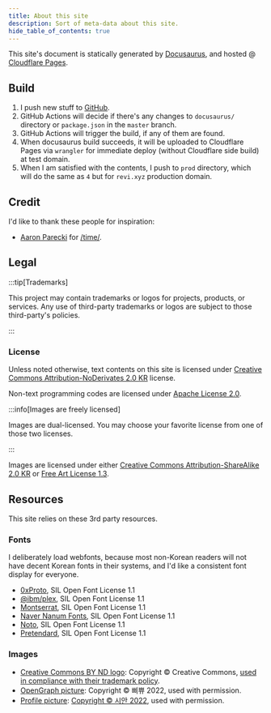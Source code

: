 ```yaml
---
title: About this site
description: Sort of meta-data about this site.
hide_table_of_contents: true
---
```


This site's document is statically generated by [Docusaurus](https://docusaurus.io), and hosted @ [Cloudflare Pages](https://pages.cloudflare.com).

## Build

1. I push new stuff to [GitHub](https://github.com/revinet/revi.xyz).
2. GitHub Actions will decide if there's any changes to `docusaurus/` directory or `package.json` in the `master` branch.
3. GitHub Actions will trigger the build, if any of them are found.
4. When docusaurus build succeeds, it will be uploaded to Cloudflare Pages via `wrangler` for immediate deploy (without Cloudflare side build) at test domain.
5. When I am satisfied with the contents, I push to `prod` directory, which will do the same as `4` but for `revi.xyz` production domain.

## Credit

I'd like to thank these people for inspiration:

- [Aaron Parecki](https://aaronparecki.com/now/) for [/time/](https://revi.xyz/time/).

## Legal

:::tip[Trademarks]

This project may contain trademarks or logos for projects, products, or services. Any use of third-party trademarks or logos are subject to those third-party's policies.

:::

### License

Unless noted otherwise, text contents on this site is licensed under [Creative Commons Attribution-NoDerivates 2.0 KR](https://creativecommons.org/licenses/by-nd/2.0/kr/) license.

Non-text programming codes are licensed under [Apache License 2.0](https://github.com/revinet/revi.xyz/blob/master/LICENSE).

:::info[Images are freely licensed]

Images are dual-licensed. You may choose your favorite license from one of those two licenses.

:::

Images are licensed under either [Creative Commons Attribution-ShareAlike 2.0 KR](https://creativecommons.org/licenses/by-sa/2.0/kr/) or [Free Art License 1.3](https://artlibre.org/licence/lal/en/).

## Resources

This site relies on these 3rd party resources.

### Fonts

I deliberately load webfonts, because most non-Korean readers will not have decent Korean fonts in their systems, and I'd like a consistent font display for everyone.

- [0xProto](https://github.com/0xType/0xProto), SIL Open Font License 1.1
- [@ibm/plex](https://github.com/IBM/plex), SIL Open Font License 1.1
- [Montserrat](https://github.com/JulietaUla/Montserrat), SIL Open Font License 1.1
- [Naver Nanum Fonts](https://hangeul.naver.com/fonts/search?f=nanum), SIL Open Font License 1.1
- [Noto](https://fonts.google.com/noto), SIL Open Font License 1.1
- [Pretendard](https://github.com/orioncactus/pretendard), SIL Open Font License 1.1

### Images

- [Creative Commons BY ND logo](/img/by-nd.svg): Copyright © Creative Commons, [used in compliance with their trademark policy](https://creativecommons.org/policies/#trademark).
- [OpenGraph picture](/img/bbip-bg.png): Copyright © 삐쀼 2022, used with permission.
- [Profile picture](/img/logo.png): [Copyright © 시안 2022](https://archive.today/2022.01.27-085510/https://dreaming-flower.postype.com/post/11562299), used with permission.
